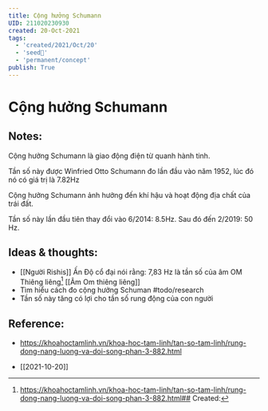 ```yaml
---
title: Cộng hưởng Schumann
UID: 211020230930
created: 20-Oct-2021
tags:
  - 'created/2021/Oct/20'
  - 'seed🥜'
  - 'permanent/concept'
publish: True
---
```

# Cộng hưởng Schumann

## Notes:
Cộng hưởng Schumann là giao động điện từ quanh hành tinh.

Tần số này được Winfried Otto Schumann đo lần đầu vào năm 1952, lúc đó nó có giá trị là 7.82Hz

Cộng hưởng Schumann ảnh hưởng đến khí hậu và hoạt động địa chất của trái đất.

Tần số này lần đầu tiên thay đổi vào 6/2014: 8.5Hz. Sau đó đến 2/2019: 50 Hz. 

## Ideas & thoughts:
- [[Người Rishis]] Ấn Độ cổ đại nói rằng: 7,83 Hz là tần số của âm OM Thiêng liêng[^1]  [[Âm Om thiêng liêng]]
- Tìm hiểu cách đo cộng hưởng Schuman #todo/research 
- Tần số này tăng có lợi cho tần số rung động của con người


## Reference:
- https://khoahoctamlinh.vn/khoa-hoc-tam-linh/tan-so-tam-linh/rung-dong-nang-luong-va-doi-song-phan-3-882.html

[^1]:https://khoahoctamlinh.vn/khoa-hoc-tam-linh/tan-so-tam-linh/rung-dong-nang-luong-va-doi-song-phan-3-882.html## Created:
- [[2021-10-20]]
